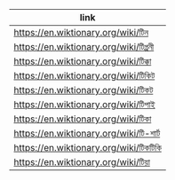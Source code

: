 |link|
|----|
|https://en.wiktionary.org/wiki/টিন|
|https://en.wiktionary.org/wiki/টিপ্পনী|
|https://en.wiktionary.org/wiki/টিক্কা|
|https://en.wiktionary.org/wiki/টিকিট|
|https://en.wiktionary.org/wiki/টিকট|
|https://en.wiktionary.org/wiki/টিপাই|
|https://en.wiktionary.org/wiki/টিকা|
|https://en.wiktionary.org/wiki/টি-শার্ট|
|https://en.wiktionary.org/wiki/টিকটিকি|
|https://en.wiktionary.org/wiki/টিয়া|

